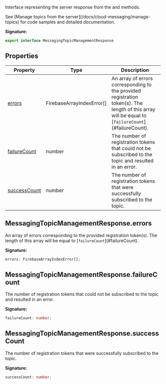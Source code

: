 Interface representing the server response from the  and  methods.

See \[Manage topics from the server\](/docs/cloud-messaging/manage-topics) for code samples and detailed documentation.

<b>Signature:</b>

```typescript
export interface MessagingTopicManagementResponse 
```

## Properties

|  Property | Type | Description |
|  --- | --- | --- |
|  [errors](./firebase-admin.messaging.messagingtopicmanagementresponse.md#messagingtopicmanagementresponseerrors) | FirebaseArrayIndexError\[\] | An array of errors corresponding to the provided registration token(s). The length of this array will be equal to \[<code>failureCount</code>\](\#failureCount). |
|  [failureCount](./firebase-admin.messaging.messagingtopicmanagementresponse.md#messagingtopicmanagementresponsefailurecount) | number | The number of registration tokens that could not be subscribed to the topic and resulted in an error. |
|  [successCount](./firebase-admin.messaging.messagingtopicmanagementresponse.md#messagingtopicmanagementresponsesuccesscount) | number | The number of registration tokens that were successfully subscribed to the topic. |

## MessagingTopicManagementResponse.errors

An array of errors corresponding to the provided registration token(s). The length of this array will be equal to \[`failureCount`<!-- -->\](\#failureCount).

<b>Signature:</b>

```typescript
errors: FirebaseArrayIndexError[];
```

## MessagingTopicManagementResponse.failureCount

The number of registration tokens that could not be subscribed to the topic and resulted in an error.

<b>Signature:</b>

```typescript
failureCount: number;
```

## MessagingTopicManagementResponse.successCount

The number of registration tokens that were successfully subscribed to the topic.

<b>Signature:</b>

```typescript
successCount: number;
```
